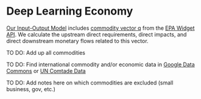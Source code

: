 # Deep Learning Economy

[Our Input-Output Model](/io/about/matrix/) includes [commodity vector q](https://smmtool.app.cloud.gov/api/USEEIOv2.0.1-411/matrix/q) from the [EPA Widget API](/io/charts/).
We calculate the upstream direct requirements, direct impacts, and direct downstream monetary flows related to this vector.

TO DO: Add up all commodities

TO DO: Find international commodity and/or economic data in [Google Data Commons](https://docs.datacommons.org/api/) or [UN Comtade Data](/data-pipeline/international/)

TO DO: Add notes here on which commodities are excluded (small business, gov, etc.)

